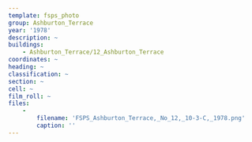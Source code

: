 ```yaml
---
template: fsps_photo
group: Ashburton_Terrace
year: '1978'
description: ~
buildings:
    - Ashburton_Terrace/12_Ashburton_Terrace
coordinates: ~
heading: ~
classification: ~
section: ~
cell: ~
film_roll: ~
files:
    -
        filename: 'FSPS_Ashburton_Terrace,_No_12,_10-3-C,_1978.png'
        caption: ''
---
```

